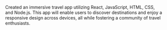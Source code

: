 Created an immersive travel app utilizing React, JavaScript, HTML, CSS, and Node.js. This app will enable users to discover destinations and enjoy a responsive design across devices, all while fostering a community of travel enthusiasts.
